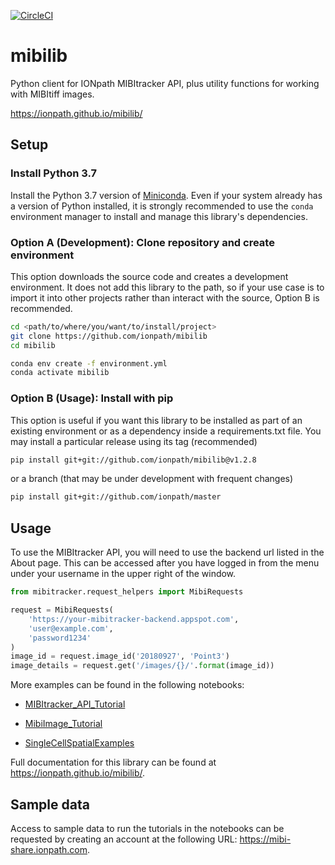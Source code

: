 [![CircleCI](https://circleci.com/gh/ionpath/mibilib.svg?style=svg&circle-token=e798611a4abf9f2503a532c8ad5fd02d849d85a0)](https://circleci.com/gh/ionpath/mibilib)

# mibilib

Python client for IONpath MIBItracker API, plus utility functions for working
with MIBItiff images.

https://ionpath.github.io/mibilib/

## Setup

### Install Python 3.7
Install the Python 3.7 version of [Miniconda](https://conda.io/miniconda.html).
Even if your system already has a version of Python installed, it is strongly
recommended to use the `conda` environment manager to install and manage this
library's dependencies.

### Option A (Development): Clone repository and create environment
This option downloads the source code and creates a development environment. It does not add this library to the path, so if your use case is to import it into
other projects rather than interact with the source, Option B is recommended.
```bash
cd <path/to/where/you/want/to/install/project>
git clone https://github.com/ionpath/mibilib
cd mibilib
```

```bash
conda env create -f environment.yml
conda activate mibilib
```

### Option B (Usage): Install with pip
This option is useful if you want this library to be installed as part of an
existing environment or as a dependency inside a requirements.txt file. You may
install a particular release using its tag (recommended)
```bash
pip install git+git://github.com/ionpath/mibilib@v1.2.8
```
or a branch (that may be under development with frequent changes)
```bash
pip install git+git://github.com/ionpath/master
```

## Usage
To use the MIBItracker API, you will need to use the backend url listed in the
About page. This can be accessed after you have logged in from the menu
under your username in the upper right of the window.
```python
from mibitracker.request_helpers import MibiRequests

request = MibiRequests(
    'https://your-mibitracker-backend.appspot.com',
    'user@example.com',
    'password1234'
)
image_id = request.image_id('20180927', 'Point3')
image_details = request.get('/images/{}/'.format(image_id))
```

More examples can be found in the following notebooks:

 - [MIBItracker_API_Tutorial](MIBItracker_API_Tutorial.ipynb)

 - [MibiImage_Tutorial](MibiImage_Tutorial.ipynb)

 - [SingleCellSpatialExamples](SingleCellSpatialExamples.ipynb)

Full documentation for this library can be found at
https://ionpath.github.io/mibilib/.

## Sample data
Access to sample data to run the tutorials in the notebooks can be
requested by creating an account at the following URL:
https://mibi-share.ionpath.com.
